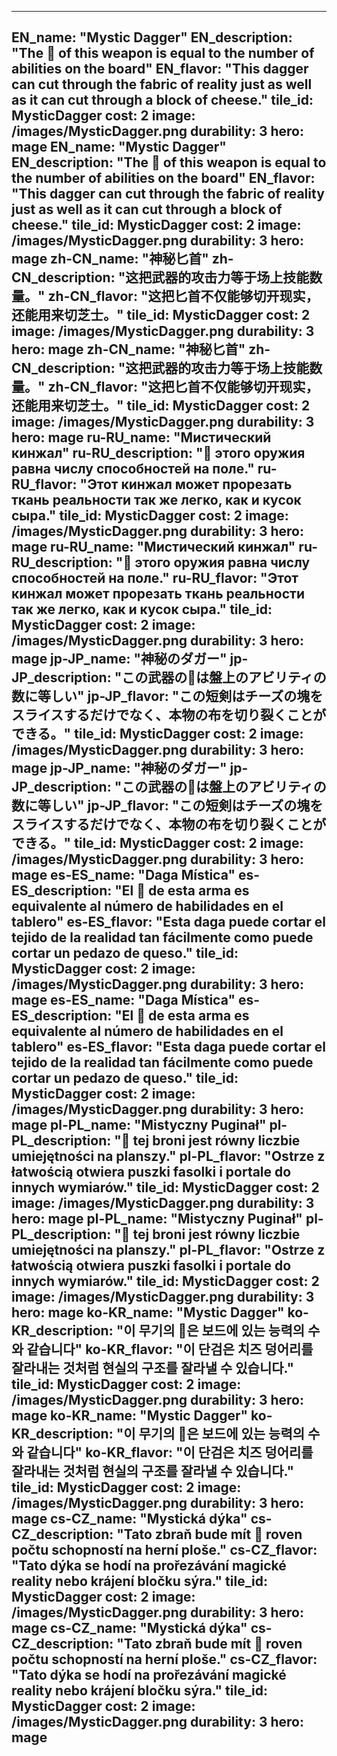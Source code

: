 ---

EN_name: "Mystic Dagger"
EN_description: "The 🔸 of this weapon is equal to the number of abilities on the board"
EN_flavor: "This dagger can cut through the fabric of reality just as well as it can cut through a block of cheese."
tile_id: MysticDagger
cost: 2
image: /images/MysticDagger.png
durability: 3
hero: mage
EN_name: "Mystic Dagger"
EN_description: "The 🔸 of this weapon is equal to the number of abilities on the board"
EN_flavor: "This dagger can cut through the fabric of reality just as well as it can cut through a block of cheese."
tile_id: MysticDagger
cost: 2
image: /images/MysticDagger.png
durability: 3
hero: mage
zh-CN_name: "神秘匕首"
zh-CN_description: "这把武器的攻击力等于场上技能数量。"
zh-CN_flavor: "这把匕首不仅能够切开现实，还能用来切芝士。"
tile_id: MysticDagger
cost: 2
image: /images/MysticDagger.png
durability: 3
hero: mage
zh-CN_name: "神秘匕首"
zh-CN_description: "这把武器的攻击力等于场上技能数量。"
zh-CN_flavor: "这把匕首不仅能够切开现实，还能用来切芝士。"
tile_id: MysticDagger
cost: 2
image: /images/MysticDagger.png
durability: 3
hero: mage
ru-RU_name: "Мистический кинжал"
ru-RU_description: "🔸 этого оружия равна числу способностей на поле."
ru-RU_flavor: "Этот кинжал может прорезать ткань реальности так же легко, как и кусок сыра."
tile_id: MysticDagger
cost: 2
image: /images/MysticDagger.png
durability: 3
hero: mage
ru-RU_name: "Мистический кинжал"
ru-RU_description: "🔸 этого оружия равна числу способностей на поле."
ru-RU_flavor: "Этот кинжал может прорезать ткань реальности так же легко, как и кусок сыра."
tile_id: MysticDagger
cost: 2
image: /images/MysticDagger.png
durability: 3
hero: mage
jp-JP_name: "神秘のダガー"
jp-JP_description: "この武器の🔸は盤上のアビリティの数に等しい"
jp-JP_flavor: "この短剣はチーズの塊をスライスするだけでなく、本物の布を切り裂くことができる。"
tile_id: MysticDagger
cost: 2
image: /images/MysticDagger.png
durability: 3
hero: mage
jp-JP_name: "神秘のダガー"
jp-JP_description: "この武器の🔸は盤上のアビリティの数に等しい"
jp-JP_flavor: "この短剣はチーズの塊をスライスするだけでなく、本物の布を切り裂くことができる。"
tile_id: MysticDagger
cost: 2
image: /images/MysticDagger.png
durability: 3
hero: mage
es-ES_name: "Daga Mística"
es-ES_description: "El 🔸 de esta arma es equivalente al número de habilidades en el tablero"
es-ES_flavor: "Esta daga puede cortar el tejido de la realidad tan fácilmente como puede cortar un pedazo de queso."
tile_id: MysticDagger
cost: 2
image: /images/MysticDagger.png
durability: 3
hero: mage
es-ES_name: "Daga Mística"
es-ES_description: "El 🔸 de esta arma es equivalente al número de habilidades en el tablero"
es-ES_flavor: "Esta daga puede cortar el tejido de la realidad tan fácilmente como puede cortar un pedazo de queso."
tile_id: MysticDagger
cost: 2
image: /images/MysticDagger.png
durability: 3
hero: mage
pl-PL_name: "Mistyczny Puginał"
pl-PL_description: "🔸 tej broni jest równy liczbie umiejętności na planszy."
pl-PL_flavor: "Ostrze z łatwością otwiera puszki fasolki i portale do innych wymiarów."
tile_id: MysticDagger
cost: 2
image: /images/MysticDagger.png
durability: 3
hero: mage
pl-PL_name: "Mistyczny Puginał"
pl-PL_description: "🔸 tej broni jest równy liczbie umiejętności na planszy."
pl-PL_flavor: "Ostrze z łatwością otwiera puszki fasolki i portale do innych wymiarów."
tile_id: MysticDagger
cost: 2
image: /images/MysticDagger.png
durability: 3
hero: mage
ko-KR_name: "Mystic Dagger"
ko-KR_description: "이 무기의 🔸은 보드에 있는 능력의 수와 같습니다"
ko-KR_flavor: "이 단검은 치즈 덩어리를 잘라내는 것처럼 현실의 구조를 잘라낼 수 있습니다."
tile_id: MysticDagger
cost: 2
image: /images/MysticDagger.png
durability: 3
hero: mage
ko-KR_name: "Mystic Dagger"
ko-KR_description: "이 무기의 🔸은 보드에 있는 능력의 수와 같습니다"
ko-KR_flavor: "이 단검은 치즈 덩어리를 잘라내는 것처럼 현실의 구조를 잘라낼 수 있습니다."
tile_id: MysticDagger
cost: 2
image: /images/MysticDagger.png
durability: 3
hero: mage
cs-CZ_name: "Mystická dýka"
cs-CZ_description: "Tato zbraň bude mít 🔸 roven počtu schopností na herní ploše."
cs-CZ_flavor: "Tato dýka se hodí na prořezávání magické reality nebo krájení bločku sýra."
tile_id: MysticDagger
cost: 2
image: /images/MysticDagger.png
durability: 3
hero: mage
cs-CZ_name: "Mystická dýka"
cs-CZ_description: "Tato zbraň bude mít 🔸 roven počtu schopností na herní ploše."
cs-CZ_flavor: "Tato dýka se hodí na prořezávání magické reality nebo krájení bločku sýra."
tile_id: MysticDagger
cost: 2
image: /images/MysticDagger.png
durability: 3
hero: mage
---